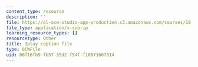 ```yaml
---
content_type: resource
description: ''
file: https://ol-ocw-studio-app-production.s3.amazonaws.com/courses/18-086-mathematical-methods-for-engineers-ii-spring-2006/06f16fb9fb5735d2f54ff10671667514_j-C6QC5ufSw.srt
file_type: application/x-subrip
learning_resource_types: []
resourcetype: Other
title: 3play caption file
type: OCWFile
uid: 06f16fb9-fb57-35d2-f54f-f10671667514
---
```

